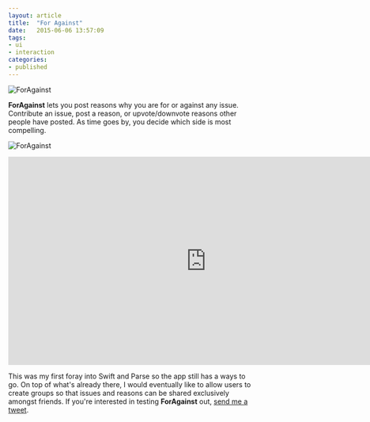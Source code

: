 ```yaml
---
layout: article
title:  "For Against"
date:   2015-06-06 13:57:09
tags:
- ui
- interaction
categories:
- published
---
```


![ForAgainst]({{edchao.github.io}}/assets/img_foragainst.jpg)

<!--more-->

<strong>ForAgainst</strong> lets you post reasons why you are for or against any issue. Contribute an issue, post a reason, or upvote/downvote reasons other people have posted.  As time goes by, you decide which side is most compelling.

![ForAgainst]({{edchao.github.io}}/assets/img_foragainst_home.jpg)

<iframe width="800" height="421" src="https://www.youtube.com/embed/XOjMgZH8_4g" frameborder="0" allowfullscreen></iframe>

<br>

This was my first foray into Swift and Parse so the app still has a ways to go.  On top of what's already there, I would eventually like to allow users to create groups so that issues and reasons can be shared exclusively amongst friends. If you're interested in testing <strong> ForAgainst</strong> out, <a href="https://twitter.com/edchao"> send me a tweet</a>.
